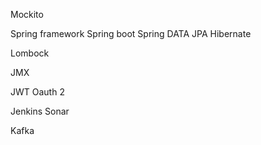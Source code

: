 
Mockito  

Spring framework
Spring boot
Spring DATA JPA Hibernate 

Lombock

JMX 

JWT
Oauth 2

Jenkins
Sonar

Kafka